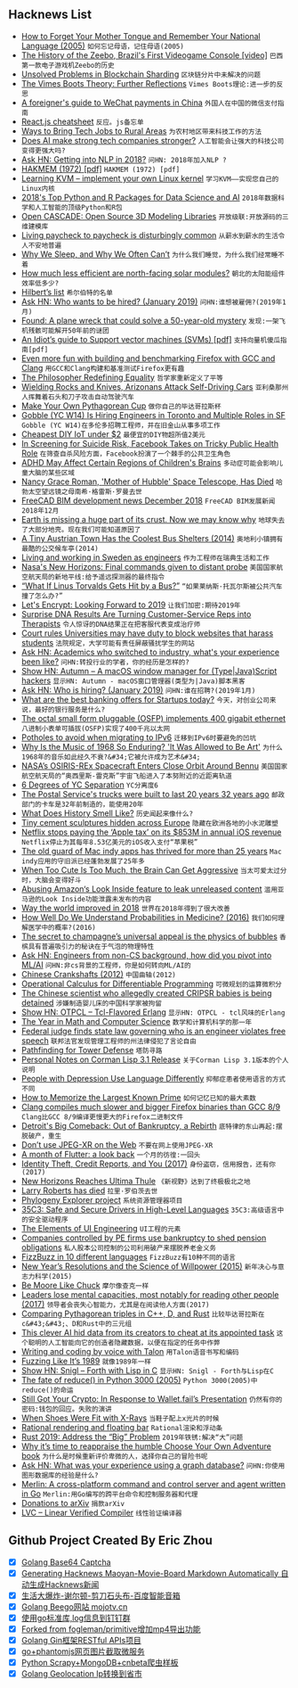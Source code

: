 ## Hacknews List


- [How to Forget Your Mother Tongue and Remember Your National Language (2005)](http://pinyin.info/readings/mair/taiwanese.html)  `如何忘记母语，记住母语(2005)`
- [The History of the Zeebo, Brazil&#39;s First Videogame Console [video]](https://www.youtube.com/watch?v=jfXoAqYZlys)  `巴西第一款电子游戏机Zeebo的历史`
- [Unsolved Problems in Blockchain Sharding](https://medium.com/nearprotocol/unsolved-problems-in-blockchain-sharding-2327d6517f43)  `区块链分片中未解决的问题`
- [The Vimes Boots Theory: Further Reflections](https://siderea.dreamwidth.org/1477942.html)  `Vimes Boots理论:进一步的反思`
- [A foreigner&#39;s guide to WeChat payments in China](http://blog.lerner.co.il/the-foreigners-guide-to-wechat-payments-in-china/)  `外国人在中国的微信支付指南`
- [React.js cheatsheet](https://devhints.io/react)  `反应。js备忘单`
- [Ways to Bring Tech Jobs to Rural Areas](https://www.nytimes.com/2018/12/30/opinion/tech-rural-america.html)  `为农村地区带来科技工作的方法`
- [Does AI make strong tech companies stronger?](https://www.ben-evans.com/benedictevans/2018/12/19/does-ai-make-strong-tech-companies-stronger/)  `人工智能会让强大的科技公司变得更强大吗?`
- [Ask HN: Getting into NLP in 2018?](item?id=18795475)  `问HN: 2018年加入NLP ?`
- [HAKMEM (1972) [pdf]](http://dspace.mit.edu/bitstream/handle/1721.1/6086/AIM-239.pdf?sequence=2)  `HAKMEM (1972) [pdf]`
- [Learning KVM – implement your own Linux kernel](https://david942j.blogspot.com/2018/10/note-learning-kvm-implement-your-own.html)  `学习KVM——实现您自己的Linux内核`
- [2018&#39;s Top Python and R Packages for Data Science and AI](https://heartbeat.fritz.ai/top-7-libraries-and-packages-of-the-year-for-data-science-and-ai-python-r-6b7cca2bf000)  `2018年数据科学和人工智能的顶级Python和R包`
- [Open CASCADE: Open Source 3D Modeling Libraries](https://dev.opencascade.org/)  `开放级联:开放源码的三维建模库`
- [Living paycheck to paycheck is disturbingly common](https://www.washingtonpost.com/business/2018/12/28/living-paycheck-paycheck-is-disturbingly-common-i-see-no-way-out)  `从薪水到薪水的生活令人不安地普遍`
- [Why We Sleep, and Why We Often Can’t](https://www.newyorker.com/magazine/2018/12/10/why-we-sleep-and-why-we-often-cant)  `为什么我们睡觉，为什么我们经常睡不着`
- [How much less efficient are north-facing solar modules?](https://www.solarpowerworldonline.com/2016/06/much-less-efficient-north-facing-solar-modules/)  `朝北的太阳能组件效率低多少?`
- [Hilbert’s list](https://seths.blog/2018/12/hilberts-list/)  `希尔伯特的名单`
- [Ask HN: Who wants to be hired? (January 2019)](item?id=18800643)  `问HN:谁想被雇佣?(2019年1月)`
- [Found: A plane wreck that could solve a 50-year-old mystery](http://www.bbc.co.uk/news/stories-46624382)  `发现:一架飞机残骸可能解开50年前的谜团`
- [An Idiot’s guide to Support vector machines (SVMs) [pdf]](http://web.mit.edu/6.034/wwwbob/svm-notes-long-08.pdf)  `支持向量机傻瓜指南[pdf]`
- [Even more fun with building and benchmarking Firefox with GCC and Clang](http://hubicka.blogspot.com/2018/12/even-more-fun-with-building-and.html?m=1)  `用GCC和Clang构建和基准测试Firefox更有趣`
- [The Philosopher Redefining Equality](https://www.newyorker.com/magazine/2019/01/07/the-philosopher-redefining-equality)  `哲学家重新定义了平等`
- [Wielding Rocks and Knives, Arizonans Attack Self-Driving Cars](https://www.nytimes.com/2018/12/31/us/waymo-self-driving-cars-arizona-attacks.html)  `亚利桑那州人挥舞着石头和刀子攻击自动驾驶汽车`
- [Make Your Own Pythagorean Cup](https://divisbyzero.com/2018/12/31/make-your-own-pythagorean-cup/)  `做你自己的毕达哥拉斯杯`
- [Gobble (YC W14) Is Hiring Engineers in Toronto and Multiple Roles in SF](item?id=18798147)  `Gobble (YC W14)在多伦多招聘工程师，并在旧金山从事多项工作`
- [Cheapest DIY IoT under $2](http://albert-david.blogspot.com/2018/12/build-your-own-iotmqtt-node-for-less.html)  `最便宜的DIY物超所值2美元`
- [In Screening for Suicide Risk, Facebook Takes on Tricky Public Health Role](https://www.nytimes.com/2018/12/31/technology/facebook-suicide-screening-algorithm.html)  `在筛查自杀风险方面，Facebook扮演了一个棘手的公共卫生角色`
- [ADHD May Affect Certain Regions of Children&#39;s Brains](https://www.healthline.com/health-news/adhd-may-affect-certain-brain-regions-in-kids)  `多动症可能会影响儿童大脑的某些区域`
- [Nancy Grace Roman, &#39;Mother of Hubble&#39; Space Telescope, Has Died](https://www.npr.org/2018/12/30/680994535/nancy-grace-roman-mother-of-hubble-space-telescope-has-died)  `哈勃太空望远镜之母南希·格雷斯·罗曼去世`
- [FreeCAD BIM development news December 2018](https://github.com/yorikvanhavre/BIM_Workbench/wiki/FreeCAD-BIM-development-news-21---December-2018)  `FreeCAD BIM发展新闻2018年12月`
- [Earth is missing a huge part of its crust. Now we may know why](https://www.nationalgeographic.com/science/2018/12/part-earths-crust-went-missing-glaciers-may-be-why-geology/)  `地球失去了大部分地壳。现在我们可能知道原因了`
- [A Tiny Austrian Town Has the Coolest Bus Shelters (2014)](https://www.citylab.com/design/2014/05/a-tiny-austrian-town-has-coolest-bus-shelters-weve-ever-seen/371078)  `奥地利小镇拥有最酷的公交候车亭(2014)`
- [Living and working in Sweden as engineers](http://hongchao.me/living-and-working-in-sweden-as-engineers/)  `作为工程师在瑞典生活和工作`
- [Nasa&#39;s New Horizons: Final commands given to distant probe](https://www.bbc.com/news/science-environment-46699737)  `美国国家航空航天局的新地平线:给予遥远探测器的最终指令`
- [“What If Linus Torvalds Gets Hit by a Bus?”](https://www.crummy.com/writing/segfault.org/Bus.html)  `“如果莱纳斯·托瓦尔斯被公共汽车撞了怎么办?”`
- [Let&#39;s Encrypt: Looking Forward to 2019](https://letsencrypt.org/2018/12/31/looking-forward-to-2019.html)  `让我们加密:期待2019年`
- [Surprise DNA Results Are Turning Customer-Service Reps into Therapists](https://www.bloomberg.com/news/features/2018-12-19/surprise-dna-results-are-turning-customer-service-reps-into-therapists)  `令人惊讶的DNA结果正在把客服代表变成治疗师`
- [Court rules Universities may have duty to block websites that harass students](https://reason.com/volokh/2018/12/19/universities-may-have-duty-to-block-stud)  `法院规定，大学可能有责任屏蔽骚扰学生的网站`
- [Ask HN: Academics who switched to industry, what&#39;s your experience been like?](item?id=18798498)  `问HN:转投行业的学者，你的经历是怎样的?`
- [Show HN: Autumn – A macOS window manager for (Type|Java)Script hackers](https://sephware.com)  `显示HN: Autumn - macOS窗口管理器(类型为|Java)脚本黑客`
- [Ask HN: Who is hiring? (January 2019)](item?id=18800645)  `问HN:谁在招聘?(2019年1月)`
- [What are the best banking offers for Startups today?](item?id=18794459)  `今天，对创业公司来说，最好的银行服务是什么?`
- [The octal small form pluggable (OSFP) implements 400 gigabit ethernet](https://osfpmsa.org/)  `八进制小表单可插拔(OSFP)实现了400千兆以太网`
- [Potholes to avoid when migrating to IPv6](https://rachelbythebay.com/w/2018/12/30/v6/)  `迁移到IPv6时要避免的凹坑`
- [Why Is the Music of 1968 So Enduring? &#39;It Was Allowed to Be Art&#39;](https://www.npr.org/2018/12/31/681227625/why-is-the-music-of-1968-so-enduring-it-was-allowed-to-be-art)  `为什么1968年的音乐如此经久不衰?&#34;它被允许成为艺术&#34;`
- [NASA’s OSIRIS-REx Spacecraft Enters Close Orbit Around Bennu](https://www.asteroidmission.org/?latest-news=nasas-osiris-rex-spacecraft-enters-close-orbit-around-bennu-breaking-record)  `美国国家航空航天局的“奥西里斯-雷克斯”宇宙飞船进入了本努附近的近距离轨道`
- [6 Degrees of YC Separation](https://medium.com/@kyle_mack/6-degrees-of-yc-separation-562be3a852c9)  `YC分离度6`
- [The Postal Service&#39;s trucks were built to last 20 years 32 years ago](https://postalmuseum.si.edu/collections/object-spotlight/llv.html)  `邮政部门的卡车是32年前制造的，能使用20年`
- [What Does History Smell Like?](https://daily.jstor.org/what-does-history-smell-like/)  `历史闻起来像什么?`
- [Tiny cement sculptures hidden across Europe](https://www.theguardian.com/cities/2018/dec/31/city-life-in-miniature-the-tiny-cement-sculptures-hidden-across-europe)  `隐藏在欧洲各地的小水泥雕塑`
- [Netflix stops paying the ‘Apple tax’ on its $853M in annual iOS revenue](https://techcrunch.com/2018/12/31/netflix-stops-paying-the-apple-tax-on-its-853m-in-annual-ios-revenue/)  `Netflix停止为其每年8.53亿美元的iOS收入支付“苹果税”`
- [The old guard of Mac indy apps has thrived for more than 25 years](https://www.macworld.com/article/3327502/macs/mac-indy-apps-thrived-for-more-than-25-years.amp.html)  `Mac indy应用的守旧派已经蓬勃发展了25年多`
- [When Too Cute Is Too Much, the Brain Can Get Aggressive](https://www.npr.org/sections/health-shots/2018/12/31/679832549/when-too-cute-is-too-much-the-brain-can-get-aggressive)  `当太可爱太过分时，大脑会变得好斗`
- [Abusing Amazon‘s Look Inside feature to leak unreleased content](https://justmaku.org/2018-06-19-amazon-leaking-ebooks)  `滥用亚马逊的Look Inside功能泄露未发布的内容`
- [Way the world improved in 2018](https://qz.com/1506764/ways-the-world-improved-in-2018-in-charts/)  `世界在2018年得到了很大改善`
- [How Well Do We Understand Probabilities in Medicine? (2016)](https://psychscenehub.com/psychinsights/well-understand-probabilities-medicine/)  `我们如何理解医学中的概率?(2016)`
- [The secret to champagne’s universal appeal is the physics of bubbles](https://arstechnica.com/science/2018/12/break-out-the-bubbly-and-reflect-on-the-complex-physics-of-the-fizz/)  `香槟具有普遍吸引力的秘诀在于气泡的物理特性`
- [Ask HN: Engineers from non-CS background, how did you pivot into ML/AI](item?id=18793849)  `问HN:非cs背景的工程师，你是如何转向ML/AI的`
- [Chinese Crankshafts (2012)](https://flycorvair.net/2012/01/15/chinese-crankshafts/)  `中国曲轴(2012)`
- [Operational Calculus for Differentiable Programming](https://arxiv.org/abs/1610.07690)  `可微规划的运算微积分`
- [The Chinese scientist who allegedly created CRIPSR babies is being detained](https://techcrunch.com/2018/12/29/chinese-scientist-who-allegedly-created-the-first-genetically-engineered-babies-is-being-detained/)  `涉嫌制造婴儿床的中国科学家被拘留`
- [Show HN: OTPCL – Tcl-Flavored Erlang](https://bitbucket.org/YellowApple/otpcl)  `显示HN: OTPCL - tcl风味的Erlang`
- [The Year in Math and Computer Science](https://www.quantamagazine.org/quantas-year-in-math-and-computer-science-2018-20181221/)  `数学和计算机科学的那一年`
- [Federal judge finds state law governing who is an engineer violates free speech](https://www.oregonlive.com/news/2018/12/federal-judge-finds-state-law-governing-who-is-an-engineer-violates-free-speech.html)  `联邦法官发现管理工程师的州法律侵犯了言论自由`
- [Pathfinding for Tower Defense](https://www.redblobgames.com/pathfinding/tower-defense/)  `塔防寻路`
- [Personal Notes on Corman Lisp 3.1 Release](https://chaoticlab.io/lisp/update/2018/12/30/corman-3-1-release.html)  `关于Corman Lisp 3.1版本的个人说明`
- [People with Depression Use Language Differently](https://theconversation.com/people-with-depression-use-language-differently-heres-how-to-spot-it-90877)  `抑郁症患者使用语言的方式不同`
- [How to Memorize the Largest Known Prime](https://blogs.scientificamerican.com/roots-of-unity/how-to-memorize-the-largest-known-prime/)  `如何记忆已知的最大素数`
- [Clang compiles much slower and bigger Firefox binaries than GCC 8/9](https://hubicka.blogspot.com/2018/12/even-more-fun-with-building-and.html)  `Clang比GCC 8/9编译更慢更大的Firefox二进制文件`
- [Detroit&#39;s Big Comeback: Out of Bankruptcy, a Rebirth](https://www.npr.org/2018/12/28/680629749/out-of-bankruptcy-detroit-reaches-financial-milestone)  `底特律的东山再起:摆脱破产，重生`
- [Don’t use JPEG-XR on the Web](https://calendar.perfplanet.com/2018/dont-use-jpeg-xr-on-the-web/)  `不要在网上使用JPEG-XR`
- [A month of Flutter: a look back](https://bendyworks.com/blog/a-month-of-flutter-a-look-back)  `一个月的彷徨:一回头`
- [Identity Theft, Credit Reports, and You (2017)](https://www.kalzumeus.com/2017/09/09/identity-theft-credit-reports/)  `身份盗窃，信用报告，还有你(2017)`
- [New Horizons Reaches Ultima Thule](https://www.nytimes.com/interactive/2018/12/31/science/new-horizons-ultima-thule-flyby.html)  `《新视野》达到了终极极北之地`
- [Larry Roberts has died](https://www.nytimes.com/2018/12/30/obituaries/lawrence-g-roberts-dies-at-81.html)  `拉里·罗伯茨去世`
- [Phylogeny Explorer project](https://phylogenyexplorerproject.com)  `系统资源管理器项目`
- [35C3: Safe and Secure Drivers in High-Level Languages](https://hackaday.com/2018/12/31/35c3-safe-and-secure-drivers-in-high-level-languages/)  `35C3:高级语言中的安全驱动程序`
- [The Elements of UI Engineering](https://overreacted.io/the-elements-of-ui-engineering/)  `UI工程的元素`
- [Companies controlled by PE firms use bankruptcy to shed pension obligations](https://www.washingtonpost.com/business/economy/as-a-grocery-chain-is-dismantled-investors-recover-their-money-worker-pensions-are-short-millions/2018/12/28/ea22e398-0a0e-11e9-85b6-41c0fe0c5b8f_story.html)  `私人股本公司控制的公司利用破产来摆脱养老金义务`
- [FizzBuzz in 10 different languages](http://iolivia.me/posts/fizzbuzz-in-10-languages/)  `FizzBuzz有10种不同的语言`
- [New Year’s Resolutions and the Science of Willpower (2015)](http://nautil.us/blog/new-years-resolutions-and-the-science-of-willpower)  `新年决心与意志力科学(2015)`
- [Be Moore Like Chuck](http://sigusr2.net/be-moore-like-chuck.html)  `摩尔像查克一样`
- [Leaders lose mental capacities, most notably for reading other people (2017)](https://www.theatlantic.com/magazine/archive/2017/07/power-causes-brain-damage/528711/)  `领导者会丧失心智能力，尤其是在阅读他人方面(2017)`
- [Comparing Pythagorean triples in C&#43;&#43;, D, and Rust](https://atilanevesoncode.wordpress.com/2018/12/31/comparing-pythagorean-triples-in-c-d-and-rust/)  `比较毕达哥拉斯在c&#43;&#43;、D和Rust中的三元组`
- [This clever AI hid data from its creators to cheat at its appointed task](https://techcrunch.com/2018/12/31/this-clever-ai-hid-data-from-its-creators-to-cheat-at-its-appointed-task/)  `这个聪明的人工智能向它的创造者隐藏数据，以便在指定的任务中作弊`
- [Writing and coding by voice with Talon](https://www.blakewatson.com/journal/writing-and-coding-by-voice-with-talon/)  `用Talon语音书写和编码`
- [Fuzzing Like It’s 1989](https://blog.trailofbits.com/2018/12/31/fuzzing-like-its-1989/)  `就像1989年一样`
- [Show HN: Snigl – Forth with Lisp in C](https://gitlab.com/sifoo/snigl)  `显示HN: Snigl - Forth与Lisp在C`
- [The fate of reduce() in Python 3000 (2005)](https://www.artima.com/weblogs/viewpost.jsp?thread=98196)  `Python 3000(2005)中reduce()的命运`
- [Still Got Your Crypto: In Response to Wallet.fail’s Presentation](https://www.ledger.fr/2018/12/28/chaos-communication-congress-in-response-to-wallet-fails-presentation/)  `仍然有你的密码:钱包的回应。失败的演讲`
- [When Shoes Were Fit with X-Rays](https://daily.jstor.org/when-shoes-were-fit-with-x-rays/)  `当鞋子配上x光片的时候`
- [Rational rendering and floating bar](http://iquilezles.org/www/articles/floatingbar/floatingbar.htm)  `Rational渲染和浮动条`
- [Rust 2019: Address the “Big” Problem](https://internals.rust-lang.org/t/rust-2019-address-the-big-problem/9109)  `2019年铁锈:解决“大”问题`
- [Why it’s time to reappraise the humble Choose Your Own Adventure book](https://www.prospectmagazine.co.uk/arts-and-books/the-oulipo-of-the-1980s-why-its-time-to-reappraise-the-humble-choose-your-own-adventure-book)  `为什么是时候重新评价卑微的人，选择你自己的冒险书呢`
- [Ask HN: What was your experience using a graph database?](item?id=18795498)  `问HN:你使用图形数据库的经验是什么?`
- [Merlin: A cross-platform command and control server and agent written in Go](https://github.com/Ne0nd0g/merlin)  `Merlin:用Go编写的跨平台命令和控制服务器和代理`
- [Donations to arXiv](https://arxiv.org/help/donate)  `捐款arXiv`
- [LVC – Linear Verified Compiler](https://www.ps.uni-saarland.de/~sdschn/LVC.html)  `线性验证编译器`

## Github Project Created By Eric Zhou

- [x] [Golang Base64 Captcha](https://github.com/mojocn/base64Captcha)
- [x] [Generating Hacknews Maoyan-Movie-Board Markdown Automatically 自动生成Hacknews新闻](https://github.com/dejavuzhou/md-genie)
- [x] [生活大爆炸-谢尔顿-剪刀石头布-百度智能音箱](https://github.com/mojocn/dueros-bang-game)
- [x] [Golang Beego网站 mojotv.cn](https://github.com/mojocn/www.mojotv.cn)
- [x] [使用go标准库,log信息到钉钉群](https://github.com/mojocn/dooger)
- [x] [Forked from fogleman/primitive增加mp4导出功能](https://github.com/mojocn/primitive)
- [x] [Golang Gin框架RESTful APIs项目](https://github.com/JJJJJJJerk/ezier-golang-web-api-framework)
- [x] [go+phantomjs网页图片截取微服务](https://github.com/mojocn/screen_shot)
- [x] [Python Scrapy+MongoDB+cnbeta爬虫样板](https://github.com/mojocn/scrapy_mongodb_boilerplate_cnbeta)
- [x] [Golang Geolocation Ip转换到省市](https://github.com/mojocn/ip2location)